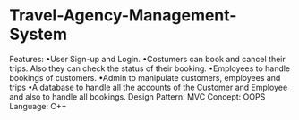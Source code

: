 # Travel-Agency-Management-System
 Features: •User Sign-up and Login. •Costumers can book and cancel their trips. Also they can check the status of their booking. •Employees to handle bookings of customers. •Admin to manipulate customers, employees and trips •A database to handle all the accounts of the Customer and Employee and also to handle all bookings. Design Pattern: MVC Concept: OOPS Language: C++
